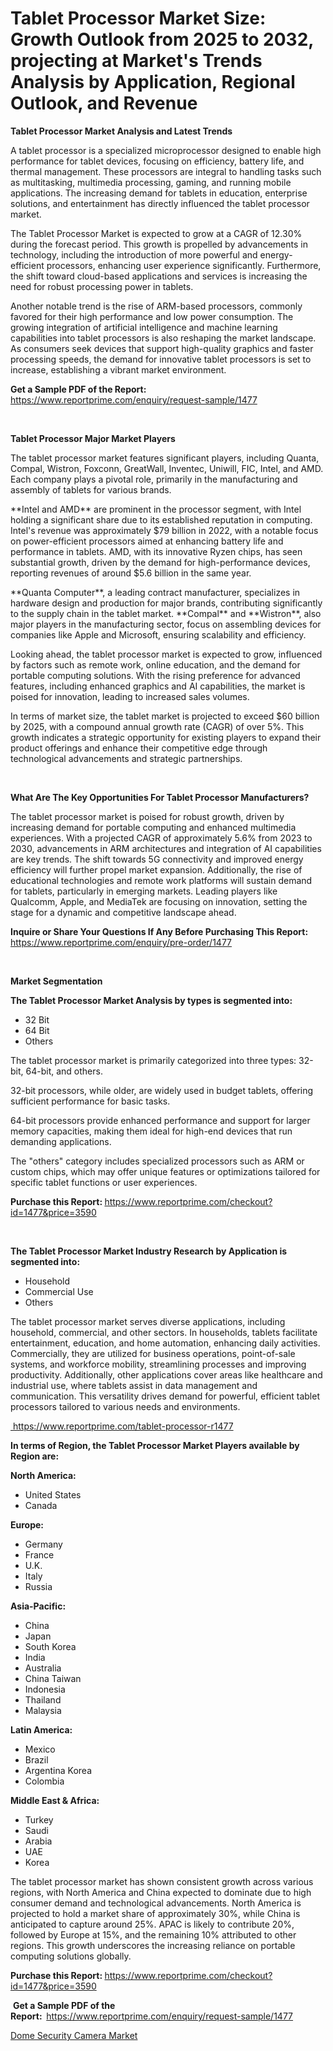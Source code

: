 <p><h1>Tablet Processor Market Size: Growth Outlook from 2025 to 2032, projecting at Market's Trends Analysis by Application, Regional Outlook, and Revenue</h1></p><p><strong>Tablet Processor Market Analysis and Latest Trends</strong></p>
<p><p>A tablet processor is a specialized microprocessor designed to enable high performance for tablet devices, focusing on efficiency, battery life, and thermal management. These processors are integral to handling tasks such as multitasking, multimedia processing, gaming, and running mobile applications. The increasing demand for tablets in education, enterprise solutions, and entertainment has directly influenced the tablet processor market.</p><p>The Tablet Processor Market is expected to grow at a CAGR of 12.30% during the forecast period. This growth is propelled by advancements in technology, including the introduction of more powerful and energy-efficient processors, enhancing user experience significantly. Furthermore, the shift toward cloud-based applications and services is increasing the need for robust processing power in tablets.</p><p>Another notable trend is the rise of ARM-based processors, commonly favored for their high performance and low power consumption. The growing integration of artificial intelligence and machine learning capabilities into tablet processors is also reshaping the market landscape. As consumers seek devices that support high-quality graphics and faster processing speeds, the demand for innovative tablet processors is set to increase, establishing a vibrant market environment.</p></p>
<p><strong>Get a Sample PDF of the Report:&nbsp;</strong> <a href="https://www.reportprime.com/enquiry/request-sample/1477?utm_campaign=2935&utm_medium=2&utm_source=Github&utm_content=ia&utm_term=18032025&utm_id=tablet-processor">https://www.reportprime.com/enquiry/request-sample/1477</a></p>
<p>&nbsp;</p>
<p><strong>Tablet Processor Major Market Players</strong></p>
<p><p>The tablet processor market features significant players, including Quanta, Compal, Wistron, Foxconn, GreatWall, Inventec, Uniwill, FIC, Intel, and AMD. Each company plays a pivotal role, primarily in the manufacturing and assembly of tablets for various brands.</p><p>**Intel and AMD** are prominent in the processor segment, with Intel holding a significant share due to its established reputation in computing. Intel's revenue was approximately $79 billion in 2022, with a notable focus on power-efficient processors aimed at enhancing battery life and performance in tablets. AMD, with its innovative Ryzen chips, has seen substantial growth, driven by the demand for high-performance devices, reporting revenues of around $5.6 billion in the same year.</p><p>**Quanta Computer**, a leading contract manufacturer, specializes in hardware design and production for major brands, contributing significantly to the supply chain in the tablet market. **Compal** and **Wistron**, also major players in the manufacturing sector, focus on assembling devices for companies like Apple and Microsoft, ensuring scalability and efficiency.</p><p>Looking ahead, the tablet processor market is expected to grow, influenced by factors such as remote work, online education, and the demand for portable computing solutions. With the rising preference for advanced features, including enhanced graphics and AI capabilities, the market is poised for innovation, leading to increased sales volumes.</p><p>In terms of market size, the tablet market is projected to exceed $60 billion by 2025, with a compound annual growth rate (CAGR) of over 5%. This growth indicates a strategic opportunity for existing players to expand their product offerings and enhance their competitive edge through technological advancements and strategic partnerships.</p></p>
<p>&nbsp;</p>
<p><strong>What Are The Key Opportunities For Tablet Processor Manufacturers?</strong></p>
<p><p>The tablet processor market is poised for robust growth, driven by increasing demand for portable computing and enhanced multimedia experiences. With a projected CAGR of approximately 5.6% from 2023 to 2030, advancements in ARM architectures and integration of AI capabilities are key trends. The shift towards 5G connectivity and improved energy efficiency will further propel market expansion. Additionally, the rise of educational technologies and remote work platforms will sustain demand for tablets, particularly in emerging markets. Leading players like Qualcomm, Apple, and MediaTek are focusing on innovation, setting the stage for a dynamic and competitive landscape ahead.</p></p>
<p><strong>Inquire or Share Your Questions If Any Before Purchasing This Report:</strong> <a href="https://www.reportprime.com/enquiry/pre-order/1477?utm_campaign=2935&utm_medium=2&utm_source=Github&utm_content=ia&utm_term=18032025&utm_id=tablet-processor">https://www.reportprime.com/enquiry/pre-order/1477</a></p>
<p>&nbsp;</p>
<p><strong>Market Segmentation</strong></p>
<p><strong>The Tablet Processor Market Analysis by types is segmented into:</strong></p>
<p><ul><li>32 Bit</li><li>64 Bit</li><li>Others</li></ul></p>
<p><p>The tablet processor market is primarily categorized into three types: 32-bit, 64-bit, and others. </p><p>32-bit processors, while older, are widely used in budget tablets, offering sufficient performance for basic tasks. </p><p>64-bit processors provide enhanced performance and support for larger memory capacities, making them ideal for high-end devices that run demanding applications. </p><p>The "others" category includes specialized processors such as ARM or custom chips, which may offer unique features or optimizations tailored for specific tablet functions or user experiences.</p></p>
<p><strong>Purchase this Report:&nbsp;</strong><a href="https://www.reportprime.com/checkout?id=1477&price=3590&utm_campaign=2935&utm_medium=2&utm_source=Github&utm_content=ia&utm_term=18032025&utm_id=tablet-processor">https://www.reportprime.com/checkout?id=1477&price=3590</a></p>
<p>&nbsp;</p>
<p><strong>The Tablet Processor Market Industry Research by Application is segmented into:</strong></p>
<p><ul><li>Household</li><li>Commercial Use</li><li>Others</li></ul></p>
<p><p>The tablet processor market serves diverse applications, including household, commercial, and other sectors. In households, tablets facilitate entertainment, education, and home automation, enhancing daily activities. Commercially, they are utilized for business operations, point-of-sale systems, and workforce mobility, streamlining processes and improving productivity. Additionally, other applications cover areas like healthcare and industrial use, where tablets assist in data management and communication. This versatility drives demand for powerful, efficient tablet processors tailored to various needs and environments.</p></p>
<p><a href="https://www.reportprime.com/tablet-processor-r1477?utm_campaign=2935&utm_medium=2&utm_source=Github&utm_content=ia&utm_term=18032025&utm_id=tablet-processor">&nbsp;https://www.reportprime.com/tablet-processor-r1477</a></p>
<p><strong>In terms of Region, the Tablet Processor Market Players available by Region are:</strong></p>
<p>
    <p> <strong> North America: </strong>
        <ul>
            <li>United States</li>
            <li>Canada</li>
        </ul>
        </p> 
    <p> <strong> Europe: </strong>
        <ul>
            <li>Germany</li>
            <li>France</li>
            <li>U.K.</li>
            <li>Italy</li>
            <li>Russia</li>
        </ul>
        </p> 
    <p> <strong> Asia-Pacific: </strong>
        <ul>
            <li>China</li>
            <li>Japan</li>
            <li>South Korea</li>
            <li>India</li>
            <li>Australia</li>
            <li>China Taiwan</li>
            <li>Indonesia</li>
            <li>Thailand</li>
            <li>Malaysia</li>
        </ul>
        </p> 
    <p> <strong> Latin America: </strong>
        <ul>
            <li>Mexico</li>
            <li>Brazil</li>
            <li>Argentina Korea</li>
            <li>Colombia</li>
        </ul>
        </p> 
    <p> <strong> Middle East & Africa: </strong>
        <ul>
            <li>Turkey</li>
            <li>Saudi</li>
            <li>Arabia</li>
            <li>UAE</li>
            <li>Korea</li>
        </ul>
    </p>
    </p>
<p><p>The tablet processor market has shown consistent growth across various regions, with North America and China expected to dominate due to high consumer demand and technological advancements. North America is projected to hold a market share of approximately 30%, while China is anticipated to capture around 25%. APAC is likely to contribute 20%, followed by Europe at 15%, and the remaining 10% attributed to other regions. This growth underscores the increasing reliance on portable computing solutions globally.</p></p>
<p><strong>Purchase this Report: </strong><a href="https://www.reportprime.com/checkout?id=1477&price=3590&utm_campaign=2935&utm_medium=2&utm_source=Github&utm_content=ia&utm_term=18032025&utm_id=tablet-processor">https://www.reportprime.com/checkout?id=1477&price=3590</a></p>
<p>&nbsp;<strong>Get a Sample PDF of the Report:&nbsp;&nbsp;</strong><a href="https://www.reportprime.com/enquiry/request-sample/1477?utm_campaign=2935&utm_medium=2&utm_source=Github&utm_content=ia&utm_term=18032025&utm_id=tablet-processor">https://www.reportprime.com/enquiry/request-sample/1477</a></p>
<p><strong></strong></p>
<p><p><a href="https://github.com/sitarzerpa3d/Market-Research-Report-List-1/blob/main/dome-security-camera-market.md?utm_campaign=2935&utm_medium=2&utm_source=Github&utm_content=ia&utm_term=18032025&utm_id=tablet-processor">Dome Security Camera Market</a></p></p>